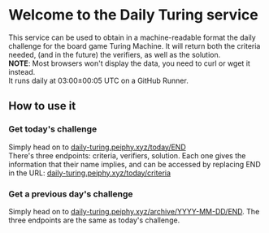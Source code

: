 # Welcome to the Daily Turing service
This service can be used to obtain in a machine-readable format the daily challenge for the board game Turing Machine. It will return both the criteria needed, (and in the future) the verifiers, as well as the solution.\
**NOTE**: Most browsers won't display the data, you need to curl or wget it instead.\
It runs daily at 03:00±00:05 UTC on a GitHub Runner.

## How to use it
### Get today's challenge
Simply head on to [daily-turing.peiphy.xyz/today/END](http://daily-turing.peiphy.xyz/today)\
There's three endpoints: criteria, verifiers, solution. Each one gives the information that their name implies, and can be accessed by replacing END in the URL: [daily-turing.peiphy.xyz/today/criteria](http://daily-turing.peiphy.xyz/today/criteria)

### Get a previous day's challenge
Simply head on to [daily-turing.peiphy.xyz/archive/YYYY-MM-DD/END](http://daily-turing.peiphy.xyz/archive/2024-11-03).
The three endpoints are the same as today's challenge.
